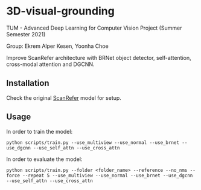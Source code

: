 # 3D-visual-grounding

TUM - Advanced Deep Learning for Computer Vision Project (Summer Semester 2021)

Group: Ekrem Alper Kesen, Yoonha Choe

Improve ScanRefer architecture with BRNet object detector, self-attention, cross-modal attention and DGCNN.

## Installation

Check the original [ScanRefer](https://github.com/daveredrum/ScanRefer) model for setup.

## Usage

In order to train the model:
```shell
python scripts/train.py --use_multiview --use_normal --use_brnet --use_dgcnn --use_self_attn --use_cross_attn
```

In order to evaluate the model:
```shell
python scripts/train.py --folder <folder_name> --reference --no_nms --force --repeat 5 --use_multiview --use_normal --use_brnet --use_dgcnn --use_self_attn --use_cross_attn
```

